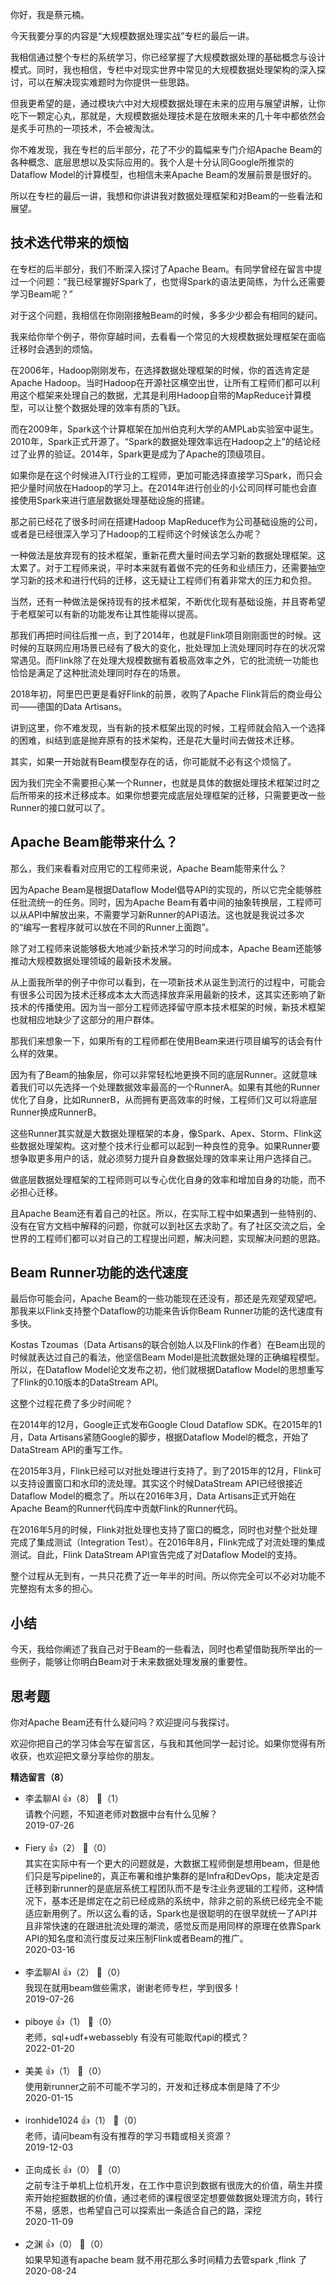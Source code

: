 你好，我是蔡元楠。

今天我要分享的内容是“大规模数据处理实战”专栏的最后一讲。

我相信通过整个专栏的系统学习，你已经掌握了大规模数据处理的基础概念与设计模式。同时，我也相信，专栏中对现实世界中常见的大规模数据处理架构的深入探讨，可以在解决现实难题时为你提供一些思路。

但我更希望的是，通过模块六中对大规模数据处理在未来的应用与展望讲解，让你吃下一颗定心丸，那就是，大规模数据处理技术是在放眼未来的几十年中都依然会是炙手可热的一项技术，不会被淘汰。

你不难发现，我在专栏的后半部分，花了不少的篇幅来专门介绍Apache Beam的各种概念、底层思想以及实际应用的。我个人是十分认同Google所推崇的Dataflow Model的计算模型，也相信未来Apache Beam的发展前景是很好的。

所以在专栏的最后一讲，我想和你讲讲我对数据处理框架和对Beam的一些看法和展望。

## 技术迭代带来的烦恼

在专栏的后半部分，我们不断深入探讨了Apache Beam。有同学曾经在留言中提过一个问题：“我已经掌握好Spark了，也觉得Spark的语法更简练，为什么还需要学习Beam呢？”

对于这个问题，我相信在你刚刚接触Beam的时候，多多少少都会有相同的疑问。

我来给你举个例子，带你穿越时间，去看看一个常见的大规模数据处理框架在面临迁移时会遇到的烦恼。

在2006年，Hadoop刚刚发布，在选择数据处理框架的时候，你的首选肯定是Apache Hadoop。当时Hadoop在开源社区横空出世，让所有工程师们都可以利用这个框架来处理自己的数据，尤其是利用Hadoop自带的MapReduce计算模型，可以让整个数据处理的效率有质的飞跃。

而在2009年，Spark这个计算框架在加州伯克利大学的AMPLab实验室中诞生。2010年，Spark正式开源了。“Spark的数据处理效率远在Hadoop之上”的结论经过了业界的验证。2014年，Spark更是成为了Apache的顶级项目。

如果你是在这个时候进入IT行业的工程师，更加可能选择直接学习Spark，而只会把少量时间放在Hadoop的学习上。在2014年进行创业的小公司同样可能也会直接使用Spark来进行底层数据处理基础设施的搭建。

那之前已经花了很多时间在搭建Hadoop MapReduce作为公司基础设施的公司，或者是已经很深入学习了Hadoop的工程师这个时候该怎么办呢？

一种做法是放弃现有的技术框架，重新花费大量时间去学习新的数据处理框架。这太累了。对于工程师来说，平时本来就有着做不完的任务和业绩压力，还需要抽空学习新的技术和进行代码的迁移，这无疑让工程师们有着非常大的压力和负担。

当然，还有一种做法是保持现有的技术框架，不断优化现有基础设施，并且寄希望于老框架可以有新的功能发布让其性能得以提高。

那我们再把时间往后推一点，到了2014年，也就是Flink项目刚刚面世的时候。这时候的互联网应用场景已经有了极大的变化，批处理加上流处理同时存在的状况常常遇见。而Flink除了在处理大规模数据有着极高效率之外，它的批流统一功能也恰恰是满足了这种批流处理同时存在的场景。

2018年初，阿里巴巴更是看好Flink的前景，收购了Apache Flink背后的商业母公司——德国的Data Artisans。

讲到这里，你不难发现，当有新的技术框架出现的时候，工程师就会陷入一个选择的困难，纠结到底是抛弃原有的技术架构，还是花大量时间去做技术迁移。

其实，如果一开始就有Beam模型存在的话，你可能就不必有这个烦恼了。

因为我们完全不需要担心某一个Runner，也就是具体的数据处理技术框架过时之后所带来的技术迁移成本。如果你想要完成底层处理框架的迁移，只需要更改一些Runner的接口就可以了。

## Apache Beam能带来什么？

那么，我们来看看对应用它的工程师来说，Apache Beam能带来什么？

因为Apache Beam是根据Dataflow Model倡导API的实现的，所以它完全能够胜任批流统一的任务。同时，因为Apache Beam有着中间的抽象转换层，工程师可以从API中解放出来，不需要学习新Runner的API语法。这也就是我说过多次的“编写一套程序就可以放在不同的Runner上面跑”。

除了对工程师来说能够极大地减少新技术学习的时间成本，Apache Beam还能够推动大规模数据处理领域的最新技术发展。

从上面我所举的例子中你可以看到，在一项新技术从诞生到流行的过程中，可能会有很多公司因为技术迁移成本太大而选择放弃采用最新的技术，这其实还影响了新技术的传播使用。因为当一部分工程师选择留守原本技术框架的时候，新技术框架也就相应地缺少了这部分的用户群体。

那我们来想象一下，如果所有的工程师都在使用Beam来进行项目编写的话会有什么样的效果。

因为有了Beam的抽象层，你可以非常轻松地更换不同的底层Runner。这就意味着我们可以先选择一个处理数据效率最高的一个RunnerA。如果有其他的Runner优化了自身，比如RunnerB，从而拥有更高效率的时候，工程师们又可以将底层Runner换成RunnerB。

这些Runner其实就是大数据处理框架的本身，像Spark、Apex、Storm、Flink这些数据处理架构。这对整个技术行业都可以起到一种良性的竞争。如果Runner要想争取更多用户的话，就必须努力提升自身数据处理的效率来让用户选择自己。

做底层数据处理框架的工程师则可以专心优化自身的效率和增加自身的功能，而不必担心迁移。

且Apache Beam还有着自己的社区。所以，在实际工程中如果遇到一些特别的、没有在官方文档中解释的问题，你就可以到社区去求助了。有了社区交流之后，全世界的工程师们都可以对自己的工程提出问题，解决问题，实现解决问题的思路。

## Beam Runner功能的迭代速度

最后你可能会问，Apache Beam的一些功能现在还没有，那还是先观望观望吧。那我来以Flink支持整个Dataflow的功能来告诉你Beam Runner功能的迭代速度有多快。

Kostas Tzoumas（Data Artisans的联合创始人以及Flink的作者）在Beam出现的时候就表达过自己的看法，他坚信Beam Model是批流数据处理的正确编程模型。所以，在Dataflow Model论文发布之初，他们就根据Dataflow Model的思想重写了Flink的0.10版本的DataStream API。

这整个过程花费了多少时间呢？

在2014年的12月，Google正式发布Google Cloud Dataflow SDK。在2015年的1月，Data Artisans紧随Google的脚步，根据Dataflow Model的概念，开始了DataStream API的重写工作。

在2015年3月，Flink已经可以对批处理进行支持了。到了2015年的12月，Flink可以支持设置窗口和水印的流处理。其实这个时候DataStream API已经很接近Dataflow Model的概念了。所以在2016年3月，Data Artisans正式开始在Apache Beam的Runner代码库中贡献Flink的Runner代码。

在2016年5月的时候，Flink对批处理也支持了窗口的概念，同时也对整个批处理完成了集成测试（Integration Test）。在2016年8月，Flink完成了对流处理的集成测试。自此，Flink DataStream API宣告完成了对Dataflow Model的支持。

整个过程从无到有，一共只花费了近一年半的时间。所以你完全可以不必对功能不完整抱有太多的担心。

## 小结

今天，我给你阐述了我自己对于Beam的一些看法，同时也希望借助我所举出的一些例子，能够让你明白Beam对于未来数据处理发展的重要性。

## 思考题

你对Apache Beam还有什么疑问吗？欢迎提问与我探讨。

欢迎你把自己的学习体会写在留言区，与我和其他同学一起讨论。如果你觉得有所收获，也欢迎把文章分享给你的朋友。
<div><strong>精选留言（8）</strong></div><ul>
<li><span>李孟聊AI</span> 👍（8） 💬（1）<div>请教个问题，不知道老师对数据中台有什么见解？</div>2019-07-26</li><br/><li><span>Fiery</span> 👍（2） 💬（0）<div>其实在实际中有一个更大的问题就是，大数据工程师倒是想用beam，但是他们只是写pipeline的，真正布署和维护集群的是Infra和DevOps，能决定是否迁移到新runner的是底层系统工程团队而不是专注业务逻辑的工程师，这种情况下，基本还是绑定在之前已经成熟的系统中，除非之前的系统已经完全不能适应新用例了。所以这么看的话，Spark也是很聪明的在很早就统一了API并且非常快速的在跟进批流处理的潮流，感觉反而是用同样的原理在依靠Spark API的知名度和流行度反过来压制Flink或者Beam的推广。</div>2020-03-16</li><br/><li><span>李孟聊AI</span> 👍（2） 💬（0）<div>我现在就用beam做些需求，谢谢老师专栏，学到很多！</div>2019-07-26</li><br/><li><span>piboye</span> 👍（1） 💬（0）<div>老师，sql+udf+webassebly 有没有可能取代api的模式？</div>2022-01-20</li><br/><li><span>美美</span> 👍（1） 💬（0）<div>使用新runner之前不可能不学习的，开发和迁移成本倒是降了不少</div>2020-01-15</li><br/><li><span>ironhide1024</span> 👍（1） 💬（0）<div>老师，请问beam有没有推荐的学习书籍或相关资源？</div>2019-12-03</li><br/><li><span>正向成长</span> 👍（0） 💬（0）<div>之前专注于单机上位机开发，在工作中意识到数据有很庞大的价值，萌生并摸索开始挖掘数据的价值，通过老师的课程很坚定想要做数据处理流方向，转行不易，感恩，也希望自己可以探索出一条适合自己的路，深挖</div>2020-11-09</li><br/><li><span>之渊</span> 👍（0） 💬（0）<div>如果早知道有apache  beam 就不用花那么多时间精力去管spark ,flink 了</div>2020-08-24</li><br/>
</ul>